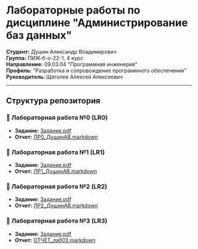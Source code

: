 # Лабораторные работы по дисциплине "Администрирование баз данных"

**Студент:** Душин Александр Владимирович  
**Группа:** ПИЖ-б-о-22-1, 4 курс  
**Направление:** 09.03.04 "Программная инженерия"  
**Профиль:** "Разработка и сопровождение программного обеспечения"  
**Руководитель:** Щеголев Алексей Алексеевич

---

## Структура репозитория

### 📁 Лабораторная работа №0 (LR0)
- **Задание:** [Задание.pdf](LR0/00_lab00_Установка_PostgreSQL_и_базовое_управление_сервером.pdf)
- **Отчет:** [ЛР0_ДушинАВ.markdown](LR0/ЛР0_ДушинАВ.markdown)

### 📁 Лабораторная работа №1 (LR1)
- **Задание:** [Задание.pdf](LR1/01_lab01_Архитектура_СУБД_и_конфигурация.pdf)
- **Отчет:** [ЛР1_ДушинАВ.markdown](LR1/ЛР1_ДушинАВ.markdown)

### 📁 Лабораторная работа №2 (LR2)
- **Задание:** [Задание.pdf](LR2/02_lab02_Организация_данных_и_системный_каталог.pdf)
- **Отчет:** [ЛР2_ДушинАВ.markdown](LR2/ЛР2_ДушинАВ.markdown)

### 📁 Лабораторная работа №3 (LR3)
- **Задание:** [Задание.pdf](LR3/03_lab03_Модель_многопользовательского_доступа_MVCC.pdf)
- **Отчет:** [ОТЧЕТ_лаб03.markdown](LR3/ОТЧЕТ_лаб03.md)
